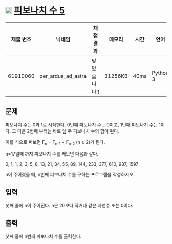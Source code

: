 # <img width="20px"  src="https://d2gd6pc034wcta.cloudfront.net/tier/4.svg" class="solvedac-tier"> [피보나치 수 5](https://www.acmicpc.net/problem/10870) 

| 제출 번호 | 닉네임 | 채점 결과 | 메모리 | 시간 | 언어 | 코드 길이 |
|---|---|---|---|---|---|---|
|61910060|per_ardua_ad_astra|맞았습니다!! |31256KB|40ms|Python 3|131B|

## 문제
<p>피보나치 수는 0과 1로 시작한다. 0번째 피보나치 수는 0이고, 1번째 피보나치 수는 1이다. 그 다음 2번째 부터는 바로 앞 두 피보나치 수의 합이 된다.</p>

<p>이를 식으로 써보면 F<sub>n</sub> = F<sub>n-1</sub> + F<sub>n-2</sub> (n ≥ 2)가 된다.</p>

<p>n=17일때 까지 피보나치 수를 써보면 다음과 같다.</p>

<p>0, 1, 1, 2, 3, 5, 8, 13, 21, 34, 55, 89, 144, 233, 377, 610, 987, 1597</p>

<p>n이 주어졌을 때, n번째 피보나치 수를 구하는 프로그램을 작성하시오.</p>

## 입력
<p>첫째 줄에 n이 주어진다. n은 20보다 작거나 같은 자연수 또는 0이다.</p>

## 출력
<p>첫째 줄에 n번째 피보나치 수를 출력한다.</p>

